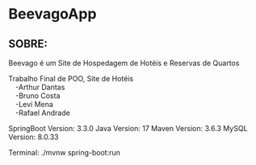 # BeevagoApp

## SOBRE:

Beevago é um Site de Hospedagem de Hotéis e Reservas de Quartos

Trabalho Final de POO, Site de Hotéis<br>
&emsp;-Arthur Dantas<br>
&emsp;-Bruno Costa<br>
&emsp;-Levi Mena<br>
&emsp;-Rafael Andrade<br>

SpringBoot Version: 3.3.0
Java Version: 17
Maven Version: 3.6.3
MySQL Version: 8.0.33

Terminal: ./mvnw spring-boot:run 
